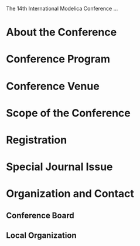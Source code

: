 The 14th International Modelica Conference ...

# About the Conference

# Conference Program

# Conference Venue

# Scope of the Conference

# Registration

# Special Journal Issue

# Organization and Contact

## Conference Board

## Local Organization
